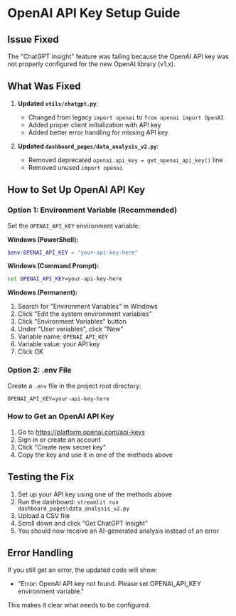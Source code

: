 # OpenAI API Key Setup Guide

## Issue Fixed
The "ChatGPT Insight" feature was failing because the OpenAI API key was not properly configured for the new OpenAI library (v1.x).

## What Was Fixed
1. **Updated `utils/chatgpt.py`**:
   - Changed from legacy `import openai` to `from openai import OpenAI`
   - Added proper client initialization with API key
   - Added better error handling for missing API key

2. **Updated `dashboard_pages/data_analysis_v2.py`**:
   - Removed deprecated `openai.api_key = get_openai_api_key()` line
   - Removed unused `import openai`

## How to Set Up OpenAI API Key

### Option 1: Environment Variable (Recommended)
Set the `OPENAI_API_KEY` environment variable:

**Windows (PowerShell):**
```powershell
$env:OPENAI_API_KEY = "your-api-key-here"
```

**Windows (Command Prompt):**
```cmd
set OPENAI_API_KEY=your-api-key-here
```

**Windows (Permanent):**
1. Search for "Environment Variables" in Windows
2. Click "Edit the system environment variables"
3. Click "Environment Variables" button
4. Under "User variables", click "New"
5. Variable name: `OPENAI_API_KEY`
6. Variable value: your API key
7. Click OK

### Option 2: .env File
Create a `.env` file in the project root directory:
```
OPENAI_API_KEY=your-api-key-here
```

### How to Get an OpenAI API Key
1. Go to https://platform.openai.com/api-keys
2. Sign in or create an account
3. Click "Create new secret key"
4. Copy the key and use it in one of the methods above

## Testing the Fix
1. Set up your API key using one of the methods above
2. Run the dashboard: `streamlit run dashboard_pages\data_analysis_v2.py`
3. Upload a CSV file
4. Scroll down and click "Get ChatGPT Insight"
5. You should now receive an AI-generated analysis instead of an error

## Error Handling
If you still get an error, the updated code will show:
- "Error: OpenAI API key not found. Please set OPENAI_API_KEY environment variable."

This makes it clear what needs to be configured.
